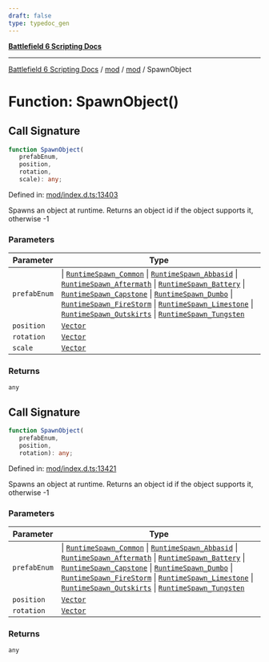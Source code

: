 ```yaml
---
draft: false
type: typedoc_gen
---
```


[**Battlefield 6 Scripting Docs**](../../../_index.md)

***

[Battlefield 6 Scripting Docs](../../../_index.md) / [mod](../../_index.md) / [mod](../_index.md) / SpawnObject

# Function: SpawnObject()

## Call Signature

```ts
function SpawnObject(
   prefabEnum, 
   position, 
   rotation, 
   scale): any;
```

Defined in: [mod/index.d.ts:13403](https://github.com/battlefield-portal-community/portal-docs/blob/6d87e21c5922a3efb03c634dbe98e5fe6e797672/generators/santiago/mod/index.d.ts#L13403)

Spawns an object at runtime. Returns an object id if the object supports it, otherwise -1

### Parameters

| Parameter | Type |
| ------ | ------ |
| `prefabEnum` | \| [`RuntimeSpawn_Common`](../RuntimeSpawn_Common/_index.md) \| [`RuntimeSpawn_Abbasid`](../RuntimeSpawn_Abbasid/_index.md) \| [`RuntimeSpawn_Aftermath`](../RuntimeSpawn_Aftermath/_index.md) \| [`RuntimeSpawn_Battery`](../RuntimeSpawn_Battery/_index.md) \| [`RuntimeSpawn_Capstone`](../RuntimeSpawn_Capstone/_index.md) \| [`RuntimeSpawn_Dumbo`](../RuntimeSpawn_Dumbo/_index.md) \| [`RuntimeSpawn_FireStorm`](../RuntimeSpawn_FireStorm/_index.md) \| [`RuntimeSpawn_Limestone`](../RuntimeSpawn_Limestone/_index.md) \| [`RuntimeSpawn_Outskirts`](../RuntimeSpawn_Outskirts/_index.md) \| [`RuntimeSpawn_Tungsten`](../RuntimeSpawn_Tungsten/_index.md) |
| `position` | [`Vector`](../Vector/_index.md) |
| `rotation` | [`Vector`](../Vector/_index.md) |
| `scale` | [`Vector`](../Vector/_index.md) |

### Returns

`any`

## Call Signature

```ts
function SpawnObject(
   prefabEnum, 
   position, 
   rotation): any;
```

Defined in: [mod/index.d.ts:13421](https://github.com/battlefield-portal-community/portal-docs/blob/6d87e21c5922a3efb03c634dbe98e5fe6e797672/generators/santiago/mod/index.d.ts#L13421)

Spawns an object at runtime. Returns an object id if the object supports it, otherwise -1

### Parameters

| Parameter | Type |
| ------ | ------ |
| `prefabEnum` | \| [`RuntimeSpawn_Common`](../RuntimeSpawn_Common/_index.md) \| [`RuntimeSpawn_Abbasid`](../RuntimeSpawn_Abbasid/_index.md) \| [`RuntimeSpawn_Aftermath`](../RuntimeSpawn_Aftermath/_index.md) \| [`RuntimeSpawn_Battery`](../RuntimeSpawn_Battery/_index.md) \| [`RuntimeSpawn_Capstone`](../RuntimeSpawn_Capstone/_index.md) \| [`RuntimeSpawn_Dumbo`](../RuntimeSpawn_Dumbo/_index.md) \| [`RuntimeSpawn_FireStorm`](../RuntimeSpawn_FireStorm/_index.md) \| [`RuntimeSpawn_Limestone`](../RuntimeSpawn_Limestone/_index.md) \| [`RuntimeSpawn_Outskirts`](../RuntimeSpawn_Outskirts/_index.md) \| [`RuntimeSpawn_Tungsten`](../RuntimeSpawn_Tungsten/_index.md) |
| `position` | [`Vector`](../Vector/_index.md) |
| `rotation` | [`Vector`](../Vector/_index.md) |

### Returns

`any`
